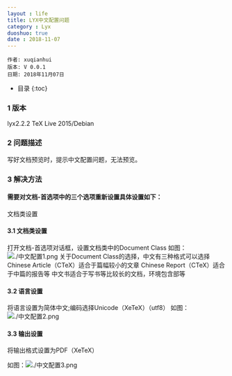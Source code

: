 ```yaml
---
layout : life
title: LYX中文配置问题
category : Lyx
duoshuo: true
date : 2018-11-07
---
```


	作者: xuqianhui
	版本: V 0.0.1
	日期: 2018年11月07日

<!-- more -->

  * 目录
  {:toc}
### 1 版本

lyx2.2.2
TeX Live 2015/Debian

### 2 问题描述

写好文档预览时，提示中文配置问题，无法预览。

### 3 解决方法

#### 需要对文档-首选项中的三个选项重新设置具体设置如下：

 文档类设置

#### 3.1 文档类设置

打开文档-首选项对话框，设置文档类中的Document Class
如图：![./中文配置1.png]()
关于Document Class的选择，中文有三种格式可以选择
Chinese Article（CTeX）适合于篇幅较小的文章
Chinese Report（CTeX）适合于中篇的报告等
中文书适合于写书等比较长的文档，环境包含部等

#### 3.2 语言设置

将语言设置为简体中文;编码选择Unicode（XeTeX）（utf8）
如图：![./中文配置2.png]()

#### 3.3 输出设置

将输出格式设置为PDF（XeTeX）

如图：![./中文配置3.png]()

